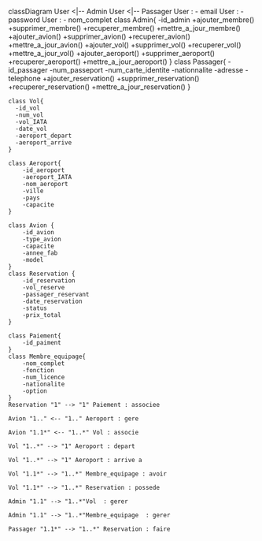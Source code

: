 
classDiagram
    User <|-- Admin
    User <|-- Passager
    User : - email
    User : -password
    User : - nom_complet
    class Admin{
      -id_admin
      +ajouter_membre()
      +supprimer_membre()
      +recuperer_membre()
      +mettre_a_jour_membre()
      +ajouter_avion()
      +supprimer_avion()
      +recuperer_avion()
      +mettre_a_jour_avion()
      +ajouter_vol()
      +supprimer_vol()
      +recuperer_vol()
      +mettre_a_jour_vol()
      +ajouter_aeroport()
      +supprimer_aeroport()
      +recuperer_aeroport()
      +mettre_a_jour_aeroport()
    }
    class Passager{
      -id_passager
      -num_passeport
      -num_carte_identite
      -nationnalite
      -adresse
      -telephone
      +ajouter_reservation()
      +supprimer_reservation()
      +recuperer_reservation()
      +mettre_a_jour_reservation()
    }
    
    class Vol{
      -id_vol
      -num_vol
      -vol_IATA
      -date_vol
      -aeroport_depart
      -aeroport_arrive
    }
    
    class Aeroport{
        -id_aeroport
        -aeroport_IATA
        -nom_aeroport
        -ville
        -pays
        -capacite
    }
    
    class Avion {
        -id_avion
        -type_avion
        -capacite
        -annee_fab
        -model
    }
    class Reservation {
        -id_reservation
        -vol_reserve
        -passager_reservant
        -date_reservation
        -status
        -prix_total
    }
    
    class Paiement{
        -id_paiment
    }
    class Membre_equipage{
        -nom_complet
        -fonction
        -num_licence
        -nationalite
        -option
    }
    Reservation "1" --> "1" Paiement : associee
    
    Avion "1.." <-- "1.." Aeroport : gere

    Avion "1.1*" <-- "1..*" Vol : associe

    Vol "1..*" --> "1" Aeroport : depart

    Vol "1..*" --> "1" Aeroport : arrive a 

    Vol "1.1*" --> "1..*" Membre_equipage : avoir
    
    Vol "1.1*" --> "1..*" Reservation : possede
    
    Admin "1.1" --> "1..*"Vol  : gerer

    Admin "1.1" --> "1..*"Membre_equipage  : gerer
    
    Passager "1.1*" --> "1..*" Reservation : faire
